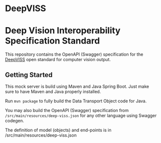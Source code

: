 # DeepVISS
# Deep Vision Interoperability Specification Standard

This repository contains the OpenAPI (Swagger) specification for the [DeepVISS](https://deepviss.org) open standard for computer vision output.

## Getting Started

This mock server is build using Maven and Java Spring Boot.
Just make sure to have Maven and Java properly installed.

Run `mvn package` to fully build the Data Transport Object code for Java.

You may also build the OpenAPI (Swagger) specification from `/src/main/resources/deep-viss.json` for any other language using Swagger codegen.

The definition of model (objects) and end-points is in
/src/main/resources/deep-viss.json




